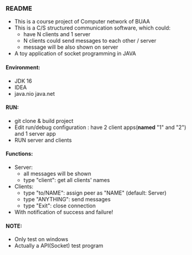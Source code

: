 ### README

* This is a course project of Computer network of BUAA
* This is a C/S structured communication software, which could:
  * have N clients and 1 server
  * N clients could send messages to each other / server
  * message will be also shown on server
* A toy application of socket programming in JAVA

#### Environment:

* JDK 16
* IDEA
* java.nio java.net

#### RUN:

* git clone & build project
* Edit run/debug configuration :
  have 2 client apps(**named** "1" and "2") and 1 server app
* RUN server and clients

#### Functions:

* Server:
  * all messages will be shown
  * type "client": get all clients' names
* Clients:
  * type "to/NAME": assign peer as "NAME" (default: Server)
  * type "ANYTHING": send messages
  * type "Exit": close connection
* With notification of success and failure! 

#### NOTE:

* Only test on windows
* Actually a API(Socket) test program

